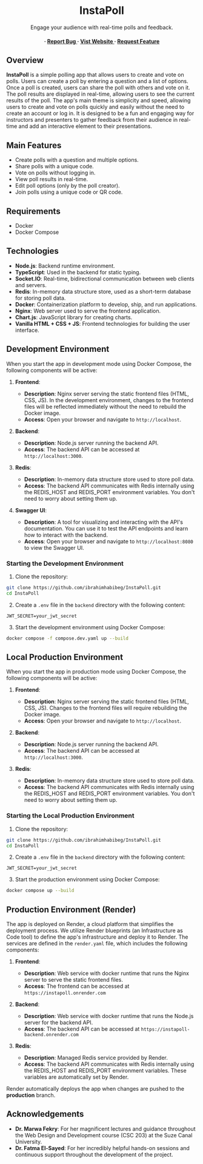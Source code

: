 <div align='center'>

<h1>InstaPoll</h1>
<p>Engage your audience with real-time polls and feedback.</p>

<h4> <span> · </span> <a href="https://github.com/ibrahimhabibeg/InstaPoll/issues"> Report Bug </a> <span> · </span> <a href="https://instapoll.onrender.com"> Vist Website </a>  <span> · </span> <a href="https://github.com/ibrahimhabibeg/InstaPoll/issues"> Request Feature </a> </h4>

</div>

## Overview

**InstaPoll** is a simple polling app that allows users to create and vote on polls. Users can create a poll by entering a question and a list of options. Once a poll is created, users can share the poll with others and vote on it. The poll results are displayed in real-time, allowing users to see the current results of the poll. The app's main theme is simplicity and speed, allowing users to create and vote on polls quickly and easily without the need to create an account or log in. It is designed to be a fun and engaging way for instructors and presenters to gather feedback from their audience in real-time and add an interactive element to their presentations.

## Main Features

- Create polls with a question and multiple options.
- Share polls with a unique code.
- Vote on polls without logging in.
- View poll results in real-time.
- Edit poll options (only by the poll creator).
- Join polls using a unique code or QR code.

## Requirements

- Docker
- Docker Compose

## Technologies

- **Node.js**: Backend runtime environment.
- **TypeScript**: Used in the backend for static typing.
- **Socket.IO**: Real-time, bidirectional communication between web clients and servers.
- **Redis**: In-memory data structure store, used as a short-term database for storing poll data.
- **Docker**: Containerization platform to develop, ship, and run applications.
- **Nginx**: Web server used to serve the frontend application.
- **Chart.js**: JavaScript library for creating charts.
- **Vanilla HTML + CSS + JS**: Frontend technologies for building the user interface.

## Development Environment

When you start the app in development mode using Docker Compose, the following components will be active:

1. **Frontend**:
    - **Description**: Nginx server serving the static frontend files (HTML, CSS, JS). In the development environment, changes to the frontend files will be reflected immediately without the need to rebuild the Docker image.
    - **Access**: Open your browser and navigate to `http://localhost`.

2. **Backend**:
    - **Description**: Node.js server running the backend API.
    - **Access**: The backend API can be accessed at `http://localhost:3000`.

3. **Redis**:
    - **Description**: In-memory data structure store used to store poll data.
    - **Access**: The backend API communicates with Redis internally using the REDIS_HOST and REDIS_PORT environment variables. You don't need to worry about setting them up.

4. **Swagger UI**:
    - **Description**: A tool for visualizing and interacting with the API's documentation. You can use it to test the API endpoints and learn how to interact with the backend.
    - **Access**: Open your browser and navigate to `http://localhost:8080` to view the Swagger UI.

### Starting the Development Environment

1. Clone the repository:

```sh
git clone https://github.com/ibrahimhabibeg/InstaPoll.git
cd InstaPoll
```

2. Create a `.env` file in the `backend` directory with the following content:

```env
JWT_SECRET=your_jwt_secret
```

3. Start the development environment using Docker Compose:

```sh
docker compose -f compose.dev.yaml up --build
```

## Local Production Environment

When you start the app in production mode using Docker Compose, the following components will be active:

1. **Frontend**:
    - **Description**: Nginx server serving the static frontend files (HTML, CSS, JS). Changes to the frontend files will require rebuilding the Docker image.
    - **Access**: Open your browser and navigate to `http://localhost`.

2. **Backend**:
    - **Description**: Node.js server running the backend API.
    - **Access**: The backend API can be accessed at `http://localhost:3000`.

3. **Redis**:
    - **Description**: In-memory data structure store used to store poll data.
    - **Access**: The backend API communicates with Redis internally using the REDIS_HOST and REDIS_PORT environment variables. You don't need to worry about setting them up.

### Starting the Local Production Environment

1. Clone the repository:

```sh
git clone https://github.com/ibrahimhabibeg/InstaPoll.git
cd InstaPoll
```

2. Create a `.env` file in the `backend` directory with the following content:

```env
JWT_SECRET=your_jwt_secret
```

3. Start the production environment using Docker Compose:

```sh
docker compose up --build
```

## Production Environment (Render)

The app is deployed on Render, a cloud platform that simplifies the deployment process. We utilize Render blueprints (an Infrastructure as Code tool) to define the app's infrastructure and deploy it to Render. The services are defined in the `render.yaml` file, which includes the following components:

1. **Frontend**:
    - **Description**: Web service with docker runtime that runs the Nginx server to serve the static frontend files.
    - **Access**: The frontend can be accessed at `https://instapoll.onrender.com`
  
2. **Backend**:
    - **Description**: Web service with docker runtime that runs the Node.js server for the backend API.
    - **Access**: The backend API can be accessed at `https://instapoll-backend.onrender.com`

3. **Redis**:
    - **Description**: Managed Redis service provided by Render.
    - **Access**: The backend API communicates with Redis internally using the REDIS_HOST and REDIS_PORT environment variables. These variables are automatically set by Render.

Render automatically deploys the app when changes are pushed to the **production** branch.

## Acknowledgements

- **Dr. Marwa Fekry**: For her magnificent lectures and guidance throughout the Web Design and Development course (CSC 203) at the Suze Canal University.
- **Dr. Fatma El-Sayed**: For her incredibly helpful hands-on sessions and continuous support throughout the development of the project.
